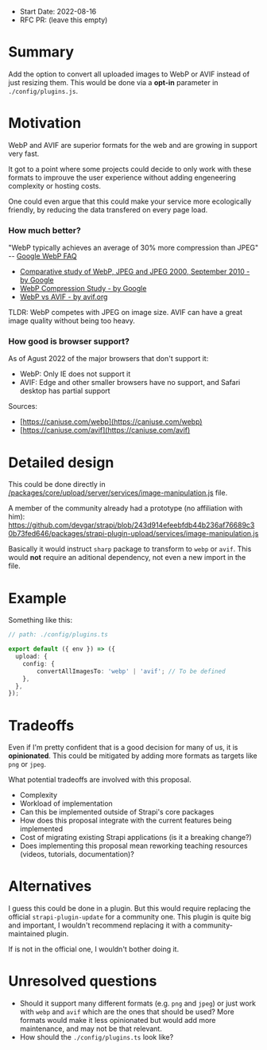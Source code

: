 - Start Date: 2022-08-16
- RFC PR: (leave this empty)

# Summary

Add the option to convert all uploaded images to WebP or AVIF instead of just resizing them.  This would be done via a **opt-in** parameter in `./config/plugins.js`. 

# Motivation

WebP and AVIF are superior formats for the web and are growing in support very fast.

It got to a point where some projects could decide to only work with these formats to improuve the user experience without adding engeneering complexity or hosting costs.

One could even argue that this could make your service more ecologically friendly, by reducing the data transfered on every page load.

### How much better?

"WebP typically achieves an average of 30% more compression than JPEG" -- [Google WebP FAQ](https://developers.google.com/speed/webp/faq#:~:text=WebP%20typically%20achieves%20an%20average,help%20make%20the%20web%20faster.)

- [Comparative study of WebP, JPEG and JPEG 2000, September 2010 - by Google](https://developers.google.com/speed/webp/docs/c_study)
- [WebP Compression Study - by Google](https://developers.google.com/speed/webp/docs/webp_studyhttps://developers.google.com/speed/webp/docs/webp_studyhttps://developers.google.com/speed/webp/docs/webp_study)
- [WebP vs AVIF - by avif.org](https://avif.io/blog/comparisons/avif-vs-webp/)

TLDR: WebP competes with JPEG on image size. AVIF can have a great image quality without being too heavy.

### How good is browser support?

As of Agust 2022 of the major browsers that don't support it:
- WebP: Only IE does not support it
- AVIF: Edge and other smaller browsers have no support, and Safari desktop has partial support

Sources:
- [https://caniuse.com/webp](https://caniuse.com/webp)
- [https://caniuse.com/avif](https://caniuse.com/avif)

# Detailed design

This could be done directly in [/packages/core/upload/server/services/image-manipulation.js](https://github.com/strapi/strapi/blob/master/packages/core/upload/server/services/image-manipulation.js) file.

A member of the community already had a prototype (no affiliation with him):
https://github.com/devgar/strapi/blob/243d914efeebfdb44b236af76689c30b73fed646/packages/strapi-plugin-upload/services/image-manipulation.js

Basically it would instruct `sharp` package to transform to `webp` or `avif`. This would **not** require an aditional dependency, not even a new import in the file.

# Example

Something like this:
```ts
// path: ./config/plugins.ts

export default ({ env }) => ({
  upload: {
    config: {
        convertAllImagesTo: 'webp' | 'avif'; // To be defined
    },
  },
});
```

# Tradeoffs

Even if I'm pretty confident that is a good decision for many of us, it is **opinionated**. This could be mitigated by adding more formats as targets like `png` or `jpeg`.

What potential tradeoffs are involved with this proposal.

- Complexity
- Workload of implementation
- Can this be implemented outside of Strapi's core packages
- How does this proposal integrate with the current features being implemented
- Cost of migrating existing Strapi applications (is it a breaking change?)
- Does implementing this proposal mean reworking teaching resources (videos, tutorials, documentation)?

# Alternatives

I guess this could be done in a plugin. But this would require replacing the official `strapi-plugin-update` for a community one. This plugin is quite big and important, I wouldn't recommend replacing it with a community-maintained plugin.

If is not in the official one, I wouldn't bother doing it.

# Unresolved questions

- Should it support many different formats (e.g. `png` and `jpeg`) or just work with `webp` and `avif` which are the ones that should be used? More formats would make it less opinionated but would add more maintenance, and may not be that relevant.
- How should the `./config/plugins.ts` look like?
